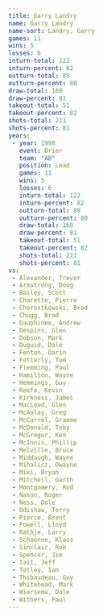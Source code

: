 ```yaml
---
title: Garry Landry
name: Garry Landry
name-sort: Landry, Garry
games: 11
wins: 5
losses: 6
inturn-total: 122
inturn-percent: 82
outturn-total: 89
outturn-percent: 80
draw-total: 160
draw-percent: 81
takeout-total: 51
takeout-percent: 82
shots-total: 211
shots-percent: 81
years:
 - year: 1998
   event: Brier
   team: "AB"
   position: Lead
   games: 11
   wins: 5
   losses: 6
   inturn-total: 122
   inturn-percent: 82
   outturn-total: 89
   outturn-percent: 80
   draw-total: 160
   draw-percent: 81
   takeout-total: 51
   takeout-percent: 82
   shots-total: 211
   shots-percent: 81
vs:
 - Alexander, Trevor
 - Armstrong, Doug
 - Bailey, Scott
 - Charette, Pierre
 - Chorostkowski, Brad
 - Chugg, Brad
 - Dauphinee, Andrew
 - Despins, Glen
 - Dobson, Mark
 - Duguid, Dale
 - Fenton, Darin
 - Fetterly, Tom
 - Flemming, Paul
 - Hamilton, Wayne
 - Hemmings, Guy
 - Keefe, Kevin
 - Kirkness, James
 - MacLeod, Glen
 - McAulay, Greg
 - McCarrel, Graeme
 - McDonald, Toby
 - McGregor, Ken
 - McInnis, Phillip
 - Melville, Bruce
 - Middaugh, Wayne
 - Mihalicz, Dwayne
 - Miki, Bryan
 - Mitchell, Garth
 - Montgomery, Rod
 - Nason, Roger
 - Ness, Dale
 - Odishaw, Terry
 - Pierce, Brent
 - Powell, Lloyd
 - Rathje, Larry
 - Schoenne, Klaus
 - Sinclair, Rob
 - Spencer, Jim
 - Tait, Jeff
 - Tetley, Ian
 - Thibaudeau, Guy
 - Whitehead, Mark
 - Wiersema, Dale
 - Withers, Paul
---
```

